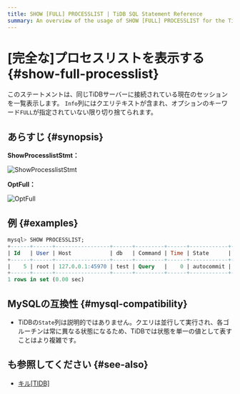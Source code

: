 ```yaml
---
title: SHOW [FULL] PROCESSLIST | TiDB SQL Statement Reference
summary: An overview of the usage of SHOW [FULL] PROCESSLIST for the TiDB database.
---
```


# [完全な]プロセスリストを表示する {#show-full-processlist}

このステートメントは、同じTiDBサーバーに接続されている現在のセッションを一覧表示します。 `Info`列にはクエリテキストが含まれ、オプションのキーワード`FULL`が指定されていない限り切り捨てられます。

## あらすじ {#synopsis}

**ShowProcesslistStmt：**

![ShowProcesslistStmt](https://download.pingcap.com/images/docs/sqlgram/ShowProcesslistStmt.png)

**OptFull：**

![OptFull](https://download.pingcap.com/images/docs/sqlgram/OptFull.png)

## 例 {#examples}

```sql
mysql> SHOW PROCESSLIST;
+------+------+-----------------+------+---------+------+------------+------------------+
| Id   | User | Host            | db   | Command | Time | State      | Info             |
+------+------+-----------------+------+---------+------+------------+------------------+
|    5 | root | 127.0.0.1:45970 | test | Query   |    0 | autocommit | SHOW PROCESSLIST |
+------+------+-----------------+------+---------+------+------------+------------------+
1 rows in set (0.00 sec)
```

## MySQLの互換性 {#mysql-compatibility}

-   TiDBの`State`列は説明的ではありません。クエリは並行して実行され、各ゴルーチンは常に異なる状態になるため、TiDBでは状態を単一の値として表すことはより複雑です。

## も参照してください {#see-also}

-   [キル[TIDB]](/sql-statements/sql-statement-kill.md)
